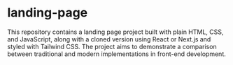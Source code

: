 # landing-page
This repository contains a landing page project built with plain HTML, CSS, and JavaScript, along with a cloned version using React or Next.js and styled with Tailwind CSS. The project aims to demonstrate a comparison between traditional and modern implementations in front-end development.
